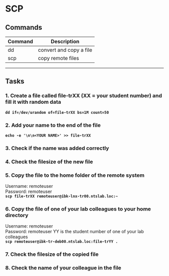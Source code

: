 # SCP
## Commands
| Command | Description |
| ---| --- |
| dd | convert and copy a file |
| scp | copy remote files |
---

## Tasks
### 1. Create a file called file-trXX (XX = your student number) and fill it with random data
**`dd if=/dev/urandom of=file-trXX bs=1M count=50`**  

### 2. Add your name to the end of the file
**`echo -e '\n\n<YOUR NAME>' >> file-trXX`**

### 3. Check if the name was added correctly
### 4. Check the filesize of the new file
### 5. Copy the file to the home folder of the remote system
Username: remoteuser  
Password: remoteuser  
**`scp file-trXX remoteuser@ibk-lnx-tr00.ntslab.loc:~`** 

### 6. Copy the file of one of your lab colleagues to your home directory
Username: remoteuser  
Password: remoteuser
YY is the student number of one of your lab colleagues  
**`scp remoteuser@ibk-tr-deb00.ntslab.loc:file-trYY .`** 

### 7. Check the filesize of the copied file
### 8. Check the name of your colleague in the file
